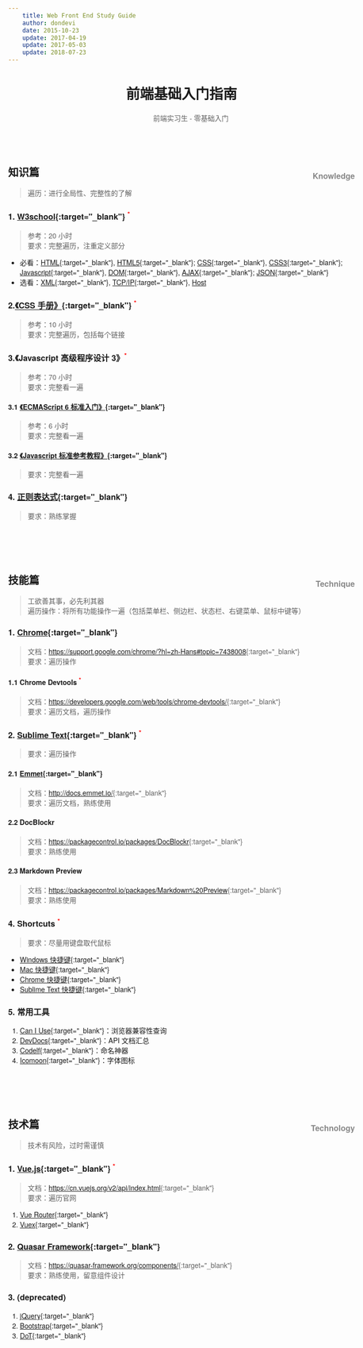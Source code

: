```yaml
---
    title: Web Front End Study Guide
    author: dondevi
    date: 2015-10-23
    update: 2017-04-19
    update: 2017-05-03
    update: 2018-07-23
---
```



<style>
  body { width: auto; max-width: 50em; }
  h1 + blockquote { border: none !important; text-align: center; }
  body, h1, h2, h3, h4, h5, h6, label {
    font-family: Helvetica Neue,Hiragino Sans GB,STHeiti,Microsoft Yahei,SimSun,WenQuanYi Micro Hei,Arial,sans-serif;
  }
  h1 { font-weight: bold; text-align: center; }
  h2 > small { float: right; margin-top: 12px; font-size: 16px; color: #888; }
  abbr { color: red; font-size: smaller; vertical-align: super; text-decoration: none; }
</style>

<script>
  (function(i,s,o,g,r,a,m){i['GoogleAnalyticsObject']=r;i[r]=i[r]||function(){(i[r].q=i[r].q||[]).push(arguments)},i[r].l=1*new Date();a=s.createElement(o), m=s.getElementsByTagName(o)[0];a.async=1;a.src=g;m.parentNode.insertBefore(a,m) })(window,document,'script','https://www.google-analytics.com/analytics.js','ga');
  ga('create', 'UA-31356319-2', 'auto'); ga('send', 'pageview');
</script>


# 前端基础入门指南

> 前端实习生 - 零基础入门





<br><br>





## 知识篇 <small>Knowledge</small>
> 遍历：进行全局性、完整性的了解


### 1. [W3school](http://www.w3school.com.cn/){:target="\_blank"} <abbr title="important">\*</abbr>
> 参考：20 小时
> <br> 要求：完整遍历，注重定义部分

- 必看：[HTML](http://www.w3school.com.cn/html/){:target="\_blank"},
   [HTML5](http://www.w3school.com.cn/html5/){:target="\_blank"};
   [CSS](http://www.w3school.com.cn/css/){:target="\_blank"},
   [CSS3](http://www.w3school.com.cn/css3/){:target="\_blank"};
   [Javascript](http://www.w3school.com.cn/js/){:target="\_blank"},
   [DOM](http://www.w3school.com.cn/htmldom/){:target="\_blank"},
   [AJAX](http://www.w3school.com.cn/ajax/){:target="\_blank"};
   [JSON](http://www.w3school.com.cn/json/){:target="\_blank"}
- 选看：[XML](http://www.w3school.com.cn/xml/){:target="\_blank"},
   [TCP/IP](http://www.w3school.com.cn/tcpip/){:target="\_blank"},
   [Host](http://www.w3school.com.cn/hosting/)



### 2.[《CSS 手册》](http://css.doyoe.com/){:target="\_blank"} <abbr title="important">\*</abbr>
> 参考：10 小时
> <br> 要求：完整遍历，包括每个链接



### 3.<span title="《Professional Javascript for Web Developers, 3rd Edition》">《Javascript 高级程序设计 3》</span><abbr title="important">\*</abbr>
> 参考：70 小时
> <br> 要求：完整看一遍

#### 3.1 [《ECMAScript 6 标准入门》](http://es6.ruanyifeng.com/){:target="\_blank"}
> 参考：6 小时
> <br> 要求：完整看一遍

#### 3.2 [《Javascript 标准参考教程》](http://javascript.ruanyifeng.com/){:target="\_blank"}
> 要求：完整看一遍

### 4. [正则表达式](http://regexr.com/){:target="\_blank"}
> 要求：熟练掌握


<!-- <br>

### 4. 拓展知识
> 要求：完整看一遍

#### 4.1. 基础
- [色彩理论](http://www.ruanyifeng.com/blog/2008/07/color_theory.html){:target="\_blank"}
- [字体类型](http://www.ruanyifeng.com/blog/2008/06/typography_notes.html){:target="\_blank"}
- [Javascript 诞生记](http://www.ruanyifeng.com/blog/2011/06/birth_of_javascript.html){:target="\_blank"}
- [Javascript 运行机制](http://www.ruanyifeng.com/blog/2014/10/event-loop.html){:target="\_blank"}
- [Javascript 闭包](http://www.ruanyifeng.com/blog/2009/08/learning_javascript_closures){:target="\_blank"}

#### 4.2. 背景
- [浏览器和网络](http://www.20thingsilearned.com/zh-CN/home){:target="\_blank"}
- [网络的演变](http://www.evolutionoftheweb.com/?hl=zh-cn){:target="\_blank"}
- [浏览器的工作原理](http://www.html5rocks.com/zh/tutorials/internals/howbrowserswork/){:target="\_blank"} <small>（长文）</small>

#### 4.3. 开发
- [Web开发新人培训系列（一）— 协议](http://rapheal.sinaapp.com/2014/07/11/webdev-protocol/){:target="\_blank"}
- [Web开发新人培训系列（二）— 经典的 Web 应用网络模型](http://rapheal.sinaapp.com/2014/10/24/webdev-network-model/){:target="\_blank"}
- [Web开发新人培训系列（三）— 上线](http://rapheal.sinaapp.com/2015/01/22/webdev-release/){:target="\_blank"}
- [Web开发新人培训系列（四）— 实践.快速迭代.并行开发](http://rapheal.sinaapp.com/2015/04/23/webdev-iterate/){:target="\_blank"} -->












<br><br><br>










## 技能篇 <small>Technique</small>
> 工欲善其事，必先利其器
> <br> 遍历操作：将所有功能操作一遍（包括菜单栏、侧边栏、状态栏、右键菜单、鼠标中键等）


### 1. [Chrome](https://www.google.com/chrome/){:target="\_blank"}
> 文档：<https://support.google.com/chrome/?hl=zh-Hans#topic=7438008>{:target="\_blank"}
> <br> 要求：遍历操作

#### 1.1 Chrome Devtools <abbr title="important">\*</abbr>
> 文档：<https://developers.google.com/web/tools/chrome-devtools/>{:target="\_blank"}
> <br> 要求：遍历文档，遍历操作


### 2. [Sublime Text](http://www.sublimetext.com/){:target="\_blank"} <abbr title="important">\*</abbr>
> 要求：遍历操作

#### 2.1 [Emmet](https://emmet.io/){:target="\_blank"}
> 文档：<http://docs.emmet.io/>{:target="\_blank"}
> <br> 要求：遍历文档，熟练使用

#### 2.2 DocBlockr
> 文档：<https://packagecontrol.io/packages/DocBlockr>{:target="\_blank"}
> <br> 要求：熟练使用

#### 2.3 Markdown Preview
> 文档：<https://packagecontrol.io/packages/Markdown%20Preview>{:target="\_blank"}
> <br> 要求：熟练使用



### 4. Shortcuts <abbr title="important">\*</abbr>
> 要求：尽量用键盘取代鼠标

- [Windows 快捷键](http://windows.microsoft.com/zh-cn/windows/keyboard-shortcuts){:target="\_blank"}
- [Mac 快捷键](https://support.apple.com/zh-cn/HT201236){:target="\_blank"}
- [Chrome 快捷键](https://support.google.com/chrome/answer/157179){:target="\_blank"}
- [Sublime Text 快捷键](http://docs.sublimetext.info/en/latest/reference/keyboard_shortcuts_win.html){:target="\_blank"}


### 5. 常用工具

1. [Can I Use](http://caniuse.com/){:target="\_blank"}：浏览器兼容性查询
2. [DevDocs](http://devdocs.io/){:target="\_blank"}：API 文档汇总
3. [Codelf](http://unbug.github.io/codelf/){:target="\_blank"}：命名神器
4. [Icomoon](http://icomoon.io/){:target="\_blank"}：字体图标









<br><br><br>










## 技术篇 <small>Technology</small>
> 技术有风险，过时需谨慎


### 1. [Vue.js](http://vuejs.org/){:target="\_blank"} <abbr title="important">\*</abbr>
> 文档：<https://cn.vuejs.org/v2/api/index.html>{:target="\_blank"}
> <br> 要求：遍历官网

1. [Vue Router](https://router.vuejs.org/){:target="\_blank"}
2. [Vuex](https://vuex.vuejs.org/){:target="\_blank"}

### 2. [Quasar Framework](https://quasar-framework.org/){:target="\_blank"}
> 文档：<https://quasar-framework.org/components/>{:target="\_blank"}
> <br> 要求：熟练使用，留意组件设计

### 3. (deprecated)
1. [jQuery](http://jquery.com/){:target="\_blank"}
2. [Bootstrap](http://getbootstrap.com/){:target="\_blank"}
3. [DoT](http://olado.github.io/doT/){:target="\_blank"}

